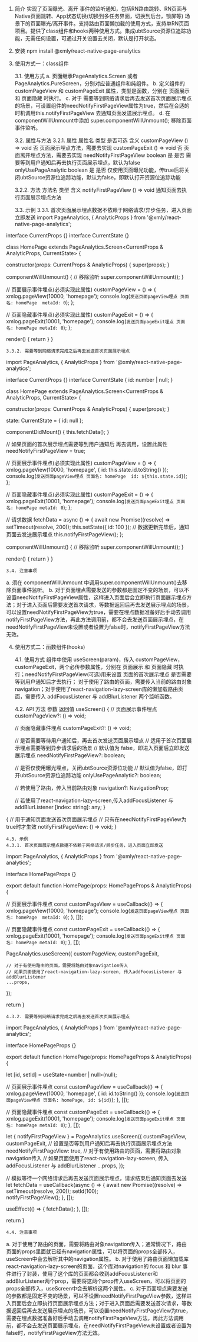 1. 简介
实现了页面曝光、离开 事件的监听通知，包括RN路由跳转、RN页面与Native页面跳转、App状态切换(切换到多任务界面，切换到后台，锁屏等) 场景下的页面曝光/离开事件。支持路由页面懒加载的使用方式，支持单RN页面项目。提供了class组件和hooks两种使用方式。集成ubtSource资源位追踪功能，无需任何设置，可通过开关设置去关闭，默认是打开状态。

2. 安装
npm install @xmly/react-native-page-analytics

3. 使用方式一：class组件

    3.1. 使用方式
a. 页面继承PageAnalytics.Screen 或者 PageAnalytics.PureScreen，分别对应普通组件和纯组件。
b. 定义组件的 customPageView 和 customPageExit 属性，类型是函数，分别在 页面展示 和 页面隐藏 时执行。
c. 对于 需要等到网络请求后再去发送首次页面展示埋点 的场景，可设置组件的needNotifyFirstPageView属性为true，然后在合适的时机调用this.notifyFirstPageView 去通知页面发送展示埋点。
d. 在componentWillUnmount中添加 super.componentWillUnmount(); 移除页面事件监听。

    3.2. 属性与方法
    3.2.1. 属性
属性名
类型
是否可选
含义
customPageView
() => void
否
页面展示埋点方法，需要去实现
customPageExit
() => void
否
页面离开埋点方法，需要去实现
needNotifyFirstPageView
boolean
是
是否 需要等到用户通知后再去执行页面展示埋点，默认为false
onlyUsePageAnalytic
boolean
是
是否 仅使用页面曝光功能，传true后将关闭ubtSource资源位追踪功能，默认为false，即默认打开资源位追踪功能

    3.2.2. 方法
方法名
类型
含义
notifyFirstPageView
() => void
通知页面去执行页面展示埋点方法



    3.3. 示例
    3.3.1. 首次页面展示埋点数据不依赖于网络请求/异步任务，进入页面立即发送
import PageAnalytics, { AnalyticProps } from '@xmly/react-native-page-analytics';

interface CurrentProps {}
interface CurrentState {}

class HomePage extends PageAnalytics.Screen<CurrentProps & AnalyticProps, CurrentState> {

  constructor(props: CurrentProps & AnalyticProps) {
    super(props);
  }
  
  componentWillUnmount() {
    // 移除监听
    super.componentWillUnmount();
  }

  // 页面展示事件埋点(必须实现此属性)
  customPageView = () => {
    xmlog.pageView(10000, 'homepage');
    console.log(`发送页面pageView埋点 页面名: homePage  metaId: 0`);
  };

  // 页面隐藏事件埋点(必须实现此属性)
  customPageExit = () => {
    xmlog.pageExit(10001, 'homepage');
    console.log(`发送页面pageExit埋点 页面名: homePage metaId: 0`);
  };

  render() {
    return <View />
  }
}


    3.3.2. 需要等到网络请求完成之后再去发送首次页面展示埋点
import PageAnalytics, { AnalyticProps } from '@xmly/react-native-page-analytics';

interface CurrentProps {}
interface CurrentState {
  id: number | null;
}

class HomePage extends PageAnalytics.Screen<CurrentProps & AnalyticProps, CurrentState> {

  constructor(props: CurrentProps & AnalyticProps) {
    super(props);
  }
  
  state: CurrentState = {
    id: null
  };
  
  componentDidMount() {
    this.fetchData();
  }    
    
  // 如果页面的首次展示埋点需要等到用户通知后 再去调用，设置此属性
  needNotifyFirstPageView = true;
  
  // 页面展示事件埋点(必须实现此属性)
  customPageView = () => {
    xmlog.pageView(10000, 'homepage', { id: this.state.id.toString() });
    console.log(`发送页面pageView埋点 页面名: homePage  id: ${this.state.id}`);
  };

  // 页面隐藏事件埋点(必须实现此属性)
  customPageExit = () => {
    xmlog.pageExit(10001, 'homepage');
    console.log(`发送页面pageExit埋点 页面名: homePage metaId: 0`);
  };
  
  // 请求数据
  fetchData = async () => {
      await new Promise((resolve) => setTimeout(resolve, 200));
    this.setState({ id: 100 });
    // 数据更新完毕后，通知页面去发送展示埋点
    this.notifyFirstPageView();
  };
  
  componentWillUnmount() {
    // 移除监听
    super.componentWillUnmount();
  }

  render() {
    return <View />
  }
}

    3.4. 注意事项
a. 须在 componentWillUnmount 中调用super.componentWillUnmount()去移除页面事件监听。
b. 对于页面埋点需要发送的参数都是固定不变的场景，可以不设置needNotifyFirstPageView属性，这样进入页面后会立即执行页面展示埋点方法；对于进入页面后需要发送首次请求，等数据返回后再去发送展示埋点的场景，可以设置needNotifyFirstPageView为true，需要在埋点数据准备好后手动去调用notifyFirstPageView方法，再此方法调用前，都不会去发送页面展示埋点，在needNotifyFirstPageView未设置或者设置为false时，notifyFirstPageView方法无效。


4. 使用方式二：函数组件(hooks)

    4.1. 使用方式
组件中使用 useScreen(param)，传入 customPageView，customPageExit，两个必传参数属性，分别在 页面展示 和 页面隐藏 时执行；needNotifyFirstPageView(可选)用来设置 页面的首次展示埋点 是否需要等到用户通知后才去执行； 对于使用了路由的页面，需要传入当前的路由对象navigation；对于使用了react-navigation-lazy-screen库的懒加载路由页面，需要传入 addFocusListener 与 addBlurListener 两个监听函数。

    4.2. API
方法
参数
返回值
useScreen()
{
    // 页面展示事件埋点
    customPageView?: () => void;

    // 页面隐藏事件埋点
    customPageExit?: () => void;

    //  是否需要等待用户通知后，再去首次发送页面展示埋点
    //  适用于首次页面展示埋点需要等到异步请求后的场景
    //  默认值为 false，即进入页面后立即发送展示埋点
     needNotifyFirstPageView?: boolean;

    //  是否仅使用曝光埋点，关闭ubtSource资源位功能
    //  默认值为false，即打开ubtSource资源位追踪功能
    onlyUsePageAnalytic?: boolean;

    // 若使用了路由，传入当前路由对象
    navigation?: NavigationProp<ParamListBase>;

    // 若使用了react-navigation-lazy-screen,传入addFocusListener 与 addBlurListener
    [index: string]: any;
}
 
{ 
     //  用于通知页面发送首次页面展示埋点
     //  只有在needNotifyFirstPageView为true时才生效
     notifyFirstPageView: () => void;
}

    4.3. 示例
    4.3.1. 首次页面展示埋点数据不依赖于网络请求/异步任务，进入页面立即发送
import PageAnalytics, { AnalyticProps } from '@xmly/react-native-page-analytics';

interface HomePageProps {}

export default function HomePage(props: HomePageProps & AnalyticProps) {

  // 页面展示事件埋点
  const customPageView = useCallback(() => {
    xmlog.pageView(10000, 'homepage');
    console.log(`发送页面pageView埋点 页面名: homePage  metaId: 0`);
  }, []);


  // 页面隐藏事件埋点
  const customPageExit = useCallback(() => {
    xmlog.pageExit(10001, 'homepage');
    console.log(`发送页面pageExit埋点 页面名: homePage metaId: 0`);
  }, []);

  PageAnalytics.useScreen({
    customPageView,
    customPageExit,
    
    // 对于有使用路由的页面，需要将路由对象navigation传入
    // 如果页面使用了react-navigation-lazy-screen, 传入addFocusListener 与 addBlurListener
    ...props, 
  });

  return <View />
}


    4.3.2. 需要等到网络请求完成之后再去发送首次页面展示埋点
import PageAnalytics, { AnalyticProps } from '@xmly/react-native-page-analytics';

interface HomePageProps {}

export default function HomePage(props: HomePageProps & AnalyticProps) {
    
  let [id, setId] = useState<number | null>(null);
  
  // 页面展示事件埋点
  const customPageView = useCallback(() => {
    xmlog.pageView(10000, 'homepage', { id: id.toString() });
    console.log(`发送页面pageView埋点 页面名: homePage, id: ${id}`);
  }, []);


  // 页面隐藏事件埋点
  const customPageExit = useCallback(() => {
    xmlog.pageExit(10001, 'homepage');
    console.log(`发送页面pageExit埋点 页面名: homePage metaId: 0`);
  }, []);

  let { notifyFirstPageView } = PageAnalytics.useScreen({
    customPageView,
    customPageExit,
    // 设置是否等到用户通知后再去执行页面展示埋点方法
    needNotifyFirstPageView: true,
    // 对于有使用路由的页面，需要将路由对象navigation传入
    // 如果页面使用了react-navigation-lazy-screen, 传入addFocusListener 与 addBlurListener
    ...props, 
  });
    
  // 模拟等待一个网络请求后再去发送页面展示埋点，请求结束后通知页面去发送
  let fetchData = useCallback(async () => {
    await new Promise((resolve) => setTimeout(resolve, 200));
    setId(100);  
    notifyFirstPageView();
  }, []);
  
  useEffect(() => {
    fetchData();
  }, []);
  
  return <View />
}

    4.4. 注意事项
a. 对于使用了路由的页面，需要将路由对象navigation传入；通常情况下，路由页面的props里面就已经有navigation属性，可以将页面的props全部传入，useScreen中会去解析其中的navigation属性。
b. 对于使用了路由页面懒加载库 react-navigation-lazy-screen的页面，这个库对navigation的 focus 和 blur 事件进行了封装，使用了这个库的页面都会收到addFocusListener和 addBlurListener两个prop，需要将这两个prop传入useScreen，可以将页面的props全部传入，useScreen中会去解析这两个属性。
c. 对于页面埋点需要发送的参数都是固定不变的场景，可以不设置needNotifyFirstPageView参数，这样进入页面后会立即执行页面展示埋点方法；对于进入页面后需要发送首次请求，等数据返回后再去发送展示埋点的场景，可以设置needNotifyFirstPageView为true，需要在埋点数据准备好后手动去调用notifyFirstPageView方法，再此方法调用前，都不会去发送页面展示埋点，在needNotifyFirstPageView未设置或者设置为false时，notifyFirstPageView方法无效。
